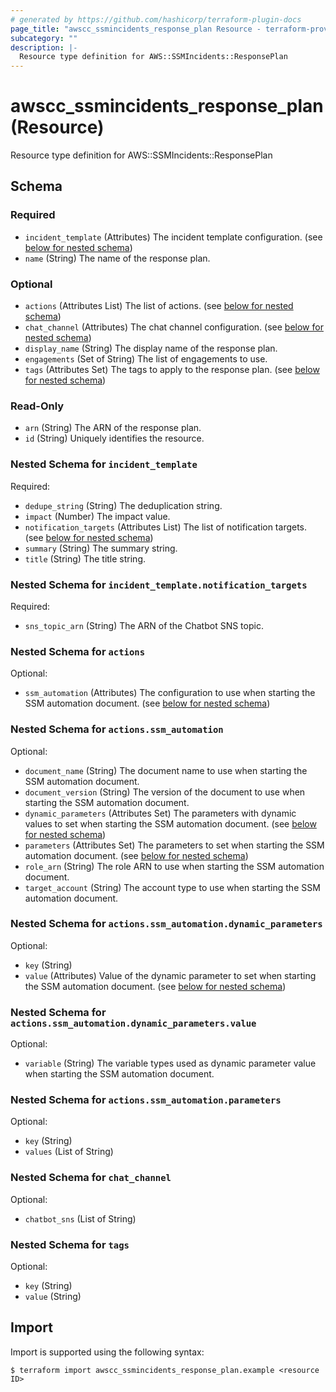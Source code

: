 ```yaml
---
# generated by https://github.com/hashicorp/terraform-plugin-docs
page_title: "awscc_ssmincidents_response_plan Resource - terraform-provider-awscc"
subcategory: ""
description: |-
  Resource type definition for AWS::SSMIncidents::ResponsePlan
---
```


# awscc_ssmincidents_response_plan (Resource)

Resource type definition for AWS::SSMIncidents::ResponsePlan



<!-- schema generated by tfplugindocs -->
## Schema

### Required

- `incident_template` (Attributes) The incident template configuration. (see [below for nested schema](#nestedatt--incident_template))
- `name` (String) The name of the response plan.

### Optional

- `actions` (Attributes List) The list of actions. (see [below for nested schema](#nestedatt--actions))
- `chat_channel` (Attributes) The chat channel configuration. (see [below for nested schema](#nestedatt--chat_channel))
- `display_name` (String) The display name of the response plan.
- `engagements` (Set of String) The list of engagements to use.
- `tags` (Attributes Set) The tags to apply to the response plan. (see [below for nested schema](#nestedatt--tags))

### Read-Only

- `arn` (String) The ARN of the response plan.
- `id` (String) Uniquely identifies the resource.

<a id="nestedatt--incident_template"></a>
### Nested Schema for `incident_template`

Required:

- `dedupe_string` (String) The deduplication string.
- `impact` (Number) The impact value.
- `notification_targets` (Attributes List) The list of notification targets. (see [below for nested schema](#nestedatt--incident_template--notification_targets))
- `summary` (String) The summary string.
- `title` (String) The title string.

<a id="nestedatt--incident_template--notification_targets"></a>
### Nested Schema for `incident_template.notification_targets`

Required:

- `sns_topic_arn` (String) The ARN of the Chatbot SNS topic.



<a id="nestedatt--actions"></a>
### Nested Schema for `actions`

Optional:

- `ssm_automation` (Attributes) The configuration to use when starting the SSM automation document. (see [below for nested schema](#nestedatt--actions--ssm_automation))

<a id="nestedatt--actions--ssm_automation"></a>
### Nested Schema for `actions.ssm_automation`

Optional:

- `document_name` (String) The document name to use when starting the SSM automation document.
- `document_version` (String) The version of the document to use when starting the SSM automation document.
- `dynamic_parameters` (Attributes Set) The parameters with dynamic values to set when starting the SSM automation document. (see [below for nested schema](#nestedatt--actions--ssm_automation--dynamic_parameters))
- `parameters` (Attributes Set) The parameters to set when starting the SSM automation document. (see [below for nested schema](#nestedatt--actions--ssm_automation--parameters))
- `role_arn` (String) The role ARN to use when starting the SSM automation document.
- `target_account` (String) The account type to use when starting the SSM automation document.

<a id="nestedatt--actions--ssm_automation--dynamic_parameters"></a>
### Nested Schema for `actions.ssm_automation.dynamic_parameters`

Optional:

- `key` (String)
- `value` (Attributes) Value of the dynamic parameter to set when starting the SSM automation document. (see [below for nested schema](#nestedatt--actions--ssm_automation--dynamic_parameters--value))

<a id="nestedatt--actions--ssm_automation--dynamic_parameters--value"></a>
### Nested Schema for `actions.ssm_automation.dynamic_parameters.value`

Optional:

- `variable` (String) The variable types used as dynamic parameter value when starting the SSM automation document.



<a id="nestedatt--actions--ssm_automation--parameters"></a>
### Nested Schema for `actions.ssm_automation.parameters`

Optional:

- `key` (String)
- `values` (List of String)




<a id="nestedatt--chat_channel"></a>
### Nested Schema for `chat_channel`

Optional:

- `chatbot_sns` (List of String)


<a id="nestedatt--tags"></a>
### Nested Schema for `tags`

Optional:

- `key` (String)
- `value` (String)

## Import

Import is supported using the following syntax:

```shell
$ terraform import awscc_ssmincidents_response_plan.example <resource ID>
```
